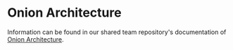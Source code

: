 # Onion Architecture

Information can be found in our shared team repository's documentation of [Onion Architecture](https://github.com/AndcultureCode/AndcultureCode/blob/master/ONION-ARCHITECTURE.md).
